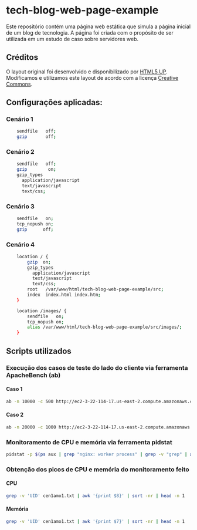 # tech-blog-web-page-example
Este repositório contém uma página web estática que simula a página inicial de um blog de tecnologia. A página foi criada com o propósito de ser utilizada em um estudo de caso sobre servidores web.

## Créditos

O layout original foi desenvolvido e disponibilizado por [HTML5 UP](https://html5up.net/). Modificamos e utilizamos este layout de acordo com a licença [Creative Commons](https://html5up.net/license).

## Configurações aplicadas:

### Cenário 1

```bash
    sendfile   off;
    gzip       off;
```

### Cenário 2

```bash
    sendfile   off;
    gzip        on;
    gzip_types
      application/javascript
      text/javascript
      text/css;
```

### Cenário 3

```bash
    sendfile   on;
    tcp_nopush on;
    gzip      off;
```

### Cenário 4

```bash
    location / {
        gzip  on;
        gzip_types
          application/javascript
          text/javascript
          text/css;
        root   /var/www/html/tech-blog-web-page-example/src;
        index  index.html index.htm;
    }

    location /images/ {
        sendfile   on;
        tcp_nopush on;
        alias /var/www/html/tech-blog-web-page-example/src/images/;
    }
```

## Scripts utilizados

### Execução dos casos de teste do lado do cliente via ferramenta ApacheBench (ab)

#### Caso 1

```bash
ab -n 10000 -c 500 http://ec2-3-22-114-17.us-east-2.compute.amazonaws.com/
```

#### Caso 2

```bash
ab -n 20000 -c 1000 http://ec2-3-22-114-17.us-east-2.compute.amazonaws.com/
```

### Monitoramento de CPU e memória via ferramenta pidstat

```bash
pidstat -p $(ps aux | grep "nginx: worker process" | grep -v "grep" | awk '{print $2}') -u -r 1 > cen1amo1.txt
```

### Obtenção dos picos de CPU e memória do monitoramento feito

#### CPU

```bash
grep -v 'UID' cen1amo1.txt | awk '{print $8}' | sort -nr | head -n 1
```

#### Memória

```bash
grep -v 'UID' cen1amo1.txt | awk '{print $7}' | sort -nr | head -n 1
```